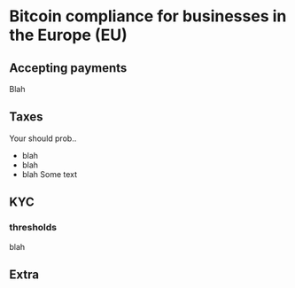 # Bitcoin compliance for businesses in the Europe (EU)

## Accepting payments
Blah



## Taxes
Your should prob..
* blah
* blah
* blah
Some text
## KYC
### thresholds
blah
## Extra


